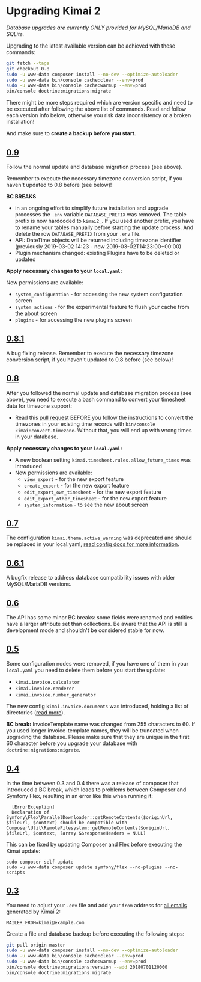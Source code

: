 # Upgrading Kimai 2

_Database upgrades are currently ONLY provided for MySQL/MariaDB and SQLite._ 

Upgrading to the latest available version can be achieved with these commands: 

```bash
git fetch --tags
git checkout 0.8
sudo -u www-data composer install --no-dev --optimize-autoloader
sudo -u www-data bin/console cache:clear --env=prod
sudo -u www-data bin/console cache:warmup --env=prod
bin/console doctrine:migrations:migrate
```

There might be more steps required which are version specific and need to be executed after following the above list of commands.
Read and follow each version info below, otherwise you risk data inconsistency or a broken installation!

And make sure to **create a backup before you start**.

## [0.9](https://github.com/kevinpapst/kimai2/releases/tag/0.9)

Follow the normal update and database migration process (see above).

Remember to execute the necessary timezone conversion script, if you haven't updated to 0.8 before (see below)!

**BC BREAKS**
- in an ongoing effort to simplify future installation and upgrade processes the `.env` variable `DATABASE_PREFIX` was removed.
The table prefix is now hardcoded to `kimai2_`. If you used another prefix, you have to rename your tables manually 
before starting the update process. And delete the row `DATABASE_PREFIX` from your `.env` file.
- API: DateTime objects will be returned including timezone identifier (previously 2019-03-02 14:23 - now 2019-03-02T14:23:00+00:00)
- Plugin mechanism changed: existing Plugins have to be deleted or updated

**Apply necessary changes to your `local.yaml`:** 

New permissions are available: 
- `system_configuration` - for accessing the new system configuration screen
- `system_actions` - for the experimental feature to flush your cache from the about screen
- `plugins` - for accessing the new plugins screen

## [0.8.1](https://github.com/kevinpapst/kimai2/releases/tag/0.8.1)

A bug fixing release. Remember to execute the necessary timezone conversion script, if you haven't updated to 0.8 before (see below)!

## [0.8](https://github.com/kevinpapst/kimai2/releases/tag/0.8)

After you followed the normal update and database migration process (see above), you need to execute a bash command to convert your timesheet data for timezone support:

- Read this [pull request](https://github.com/kevinpapst/kimai2/pull/372) BEFORE you follow the instructions to convert the 
timezones in your existing time records with `bin/console kimai:convert-timezone`. Without that, you will end up with wrong times in your database.

**Apply necessary changes to your `local.yaml`:** 

- A new boolean setting `kimai.timesheet.rules.allow_future_times` was introduced
- New permissions are available: 
  - `view_export` - for the new export feature
  - `create_export` - for the new export feature
  - `edit_export_own_timesheet` - for the new export feature
  - `edit_export_other_timesheet` - for the new export feature
  - `system_information` - to see the new about screen

## [0.7](https://github.com/kevinpapst/kimai2/releases/tag/0.7)

The configuration `kimai.theme.active_warning` was deprecated and should be replaced in your local.yaml, 
[read config docs for more information](https://www.kimai.org/documentation/timesheet.html#limit-active-entries).

## [0.6.1](https://github.com/kevinpapst/kimai2/releases/tag/0.6.1)

A bugfix release to address database compatibility issues with older MySQL/MariaDB versions.

## [0.6](https://github.com/kevinpapst/kimai2/releases/tag/0.6)

The API has some minor BC breaks: some fields were renamed and entities have a larger attribute set than collections. 
Be aware that the API is still is development mode and shouldn't be considered stable for now.

## [0.5](https://github.com/kevinpapst/kimai2/releases/tag/0.5)

Some configuration nodes were removed, if you have one of them in your `local.yaml` you need to delete them before you start the update:
- `kimai.invoice.calculator`
- `kimai.invoice.renderer`
- `kimai.invoice.number_generator`

The new config `kimai.invoice.documents` was introduced, holding a list of directories ([read more](https://www.kimai.org/documentation/invoices.html)).

**BC break:** InvoiceTemplate name was changed from 255 characters to 60. If you used longer invoice-template names, they will be truncated when upgrading the database.
Please make sure that they are unique in the first 60 character before you upgrade your database with `doctrine:migrations:migrate`. 

## [0.4](https://github.com/kevinpapst/kimai2/releases/tag/0.4)

In the time between 0.3 and 0.4 there was a release of composer that introduced a BC break, 
which leads to problems between Composer and Symfony Flex, resulting in an error like this when running it:

```
  [ErrorException]
  Declaration of Symfony\Flex\ParallelDownloader::getRemoteContents($originUrl, $fileUrl, $context) should be compatible with Composer\Util\RemoteFilesystem::getRemoteContents($originUrl, $fileUrl, $context, ?array &$responseHeaders = NULL)
```

This can be fixed by updating Composer and Flex before executing the Kimai update:
```
sudo composer self-update
sudo -u www-data composer update symfony/flex --no-plugins --no-scripts
```

## [0.3](https://github.com/kevinpapst/kimai2/releases/tag/0.3)

You need to adjust your `.env` file and add your `from` address for [all emails](https://www.kimai.org/documentation/emails.html) generated by Kimai 2:
```
MAILER_FROM=kimai@example.com
```

Create a file and database backup before executing the following steps: 

```bash
git pull origin master
sudo -u www-data composer install --no-dev --optimize-autoloader
sudo -u www-data bin/console cache:clear --env=prod
sudo -u www-data bin/console cache:warmup --env=prod
bin/console doctrine:migrations:version --add 20180701120000
bin/console doctrine:migrations:migrate
```
